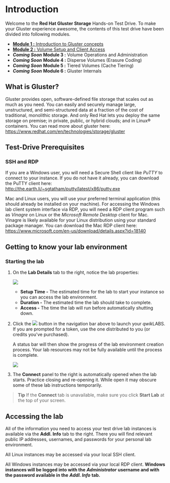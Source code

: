 # Introduction

Welcome to the **Red Hat Gluster Storage** Hands-on Test Drive. To make your Gluster experience awesome, the contents of this test drive have been divided into following modules.

- <a href="gluster-module-1/">**Module 1 :** Introduction to Gluster concepts</a>
- <a href="gluster-module-2/">**Module 2 :** Volume Setup and Client Access</a>
- ***Coming Soon*** **Module 3 :** Volume Operations and Administration
- ***Coming Soon*** **Module 4 :** Disperse Volumes (Erasure Coding)
- ***Coming Soon*** **Module 5 :** Tiered Volumes (Cache Tiering)
- ***Coming Soon*** **Module 6 :** Gluster Internals

## What is Gluster?

Gluster provides open, software-defined file storage that scales out as much as you need. You can easily and securely manage large, unstructured, and semi-structured data at a fraction of the cost of traditional, monolithic storage. And only Red Hat lets you deploy the same storage on premise; in private, public, or hybrid clouds; and in Linux® containers. You can read more about gluster here: <https://www.redhat.com/en/technologies/storage/gluster>

## Test-Drive Prerequisites

### SSH and RDP
If you are a Windows user, you will need a Secure Shell client like *PuTTY* to connect to your instance. If you do not have it already, you can download the PuTTY client here: <http://the.earth.li/~sgtatham/putty/latest/x86/putty.exe>

Mac and Linux users, you will use your preferred terminal application (this should already be installed on your machine). For accessing the Windows lab client system interface via RDP, you will need a RDP client program such as *Vinagre* on Linux or the *Microsoft Remote Desktop* client for Mac. Vinagre is likely available for your Linux distribution using your standard package manager. You can download the Mac RDP client here: <https://www.microsoft.com/en-us/download/details.aspx?id=18140>

## Getting to know your lab environment

### Starting the lab

1. On the **Lab Details** tab to the right, notice the lab properties:

   ![](http://us-west-2-aws-training.s3.amazonaws.com/awsu-spl/spl02-working-ebs/media/image004.png)

   - **Setup Time -** The estimated time for the lab to start your instance so you can access the lab environment.
   - **Duration -** The estimated time the lab should take to complete.
   - **Access -** The time the lab will run before automatically shutting down.

2. Click the ![](http://us-west-2-aws-training.s3.amazonaws.com/awsu-spl/spl02-working-ebs/media/image005.png) button in the navigation bar above to launch your *qwik*LABS. If you are prompted for a token, use the one distributed to you (or credits you've purchased).

   A status bar will then show the progress of the lab environment creation process. Your lab resources may not be fully available until the process is complete.

   ![](http://us-west-2-aws-training.s3.amazonaws.com/awsu-spl/spl02-working-ebs/media/image006.png)

3. The **Connect** panel to the right is automatically opened when the lab starts. Practice closing and re-opening it. While open it may obscure some of these lab instructions temporarily. 

> **Tip** If the **Connect** tab is unavailable, make sure you click **Start Lab** at the top of your screen.


## Accessing the lab

All of the information you need to access your test drive lab instances is available via the **Addl. Info** tab to the right. There you will find relevant public IP addresses, usernames, and passwords for your personal lab environment.

All Linux instances may be accessed via your local SSH client.

All Windows instances may be accessed via your local RDP client. **Windows instances will be logged into with the** ***Administrator*** **username and with the password available in the** ***Addl. Info*** **tab.**
